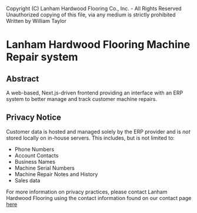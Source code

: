 Copyright (C) Lanham Hardwood Flooring Co., Inc. - All Rights Reserved
Unauthorized copying of this file, via any medium is strictly prohibited
Written by William Taylor

# Lanham Hardwood Flooring Machine Repair system

## Abstract

A web-based, Next.js-driven frontend providing an interface with an ERP system to better manage and track customer machine repairs.

## Privacy Notice

Customer data is hosted and managed solely by the ERP provider and is _not_ stored locally on in-house servers. This includes, but is not limited to:

- Phone Numbers
- Account Contacts
- Business Names
- Machine Serial Numbers
- Machine Repair Notes and History
- Sales data

For more information on privacy practices, please contact Lanham Hardwood Flooring using the contact information found on our contact page [here](https://lanhamhardwood.com/people/)
